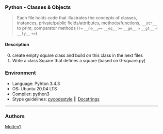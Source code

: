 ### Python - Classes & Objects
>Each file holds code that illustrates the concepts of classes, instances, private/public fields/attributes, methods/functions, `__str__` to print, comparator methods (`!=` `__ne__`,`==` `__eq__` `>=` `__ge__` `>` `__gt__` `<` `__ly__` `<=`)

#### Description
0. create empty square class and build on this class in the next files
1. Write a class Square that defines a square (based on 0-square.py)


### Environment
* Language: Pyhton 3.4.3
* OS: Ubuntu 20.04 LTS
* Compiler: python3
* Stype guidelines: [pycodestyle](https://pypi.org/project/pycodestyle/) || [Docstrings](http://sphinxcontrib-napoleon.readthedocs.io/en/latest/example_google.html)

***

### Authors
[Motteo1](https://github.com/Motteo1)
